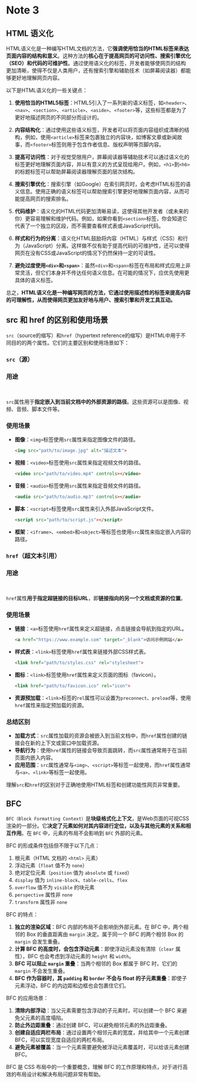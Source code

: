 # Note 3

## HTML 语义化

HTML语义化是一种编写HTML文档的方法，它**强调使用恰当的HTML标签来表达页面内容的结构和意义**。这种方法的**核心在于提高网页的可访问性、搜索引擎优化（SEO）和代码的可维护性**。通过使用语义化的标签，开发者能够使网页的结构更加清晰，使得不仅是人类用户，还有搜索引擎和辅助技术（如屏幕阅读器）都能够更好地理解网页内容。

以下是HTML语义化的一些关键点：

1. **使用恰当的HTML5标签**：HTML5引入了一系列新的语义标签，如`<header>`、`<nav>`、`<section>`、`<article>`、`<aside>`、`<footer>`等，这些标签都是为了更好地描述网页的不同部分而设计的。

2. **内容结构化**：通过使用这些语义标签，开发者可以将页面内容组织成清晰的结构，例如，使用`<article>`标签来包裹独立的内容块，如博客文章或新闻故事，而`<footer>`标签则用于包含作者信息、版权声明等页脚内容。

3. **提高可访问性**：对于视觉受限用户，屏幕阅读器等辅助技术可以通过语义化的标签更好地理解页面内容，并以有意义的方式呈现给用户。例如，`<h1>`到`<h6>`的标题标签可以帮助屏幕阅读器理解页面的层次结构。

4. **搜索引擎优化**：搜索引擎（如Google）在索引网页时，会考虑HTML标签的语义信息。使用正确的语义标签可以帮助搜索引擎更好地理解页面内容，从而可能提高网页的搜索排名。

5. **代码维护**：语义化的HTML代码更加清晰易读，这使得其他开发者（或未来的你）更容易理解和维护代码。例如，如果你看到`<section>`标签，你会知道它代表了一个独立的区段，而不需要查看样式表或JavaScript代码。

6. **样式和行为的分离**：语义化HTML鼓励将内容（HTML）与样式（CSS）和行为（JavaScript）分离。这样做不仅有助于提高代码的可维护性，还可以使得网页在没有CSS或JavaScript的情况下仍然保持一定的可读性。

7. **避免过度使用`<div>`和`<span>`**：虽然`<div>`和`<span>`标签在布局和样式应用上非常灵活，但它们本身并不传达任何语义信息。在可能的情况下，应优先使用更具体的语义标签。

总之，**HTML语义化是一种编写网页的方法，它通过使用描述性的标签来提高内容的可理解性，从而使得网页更加友好地与用户、搜索引擎和开发工具互动。**

## src 和 href 的区别和使用场景

`src`（source的缩写）和`href`（hypertext reference的缩写）是HTML中用于不同目的的两个属性。它们的主要区别和使用场景如下：

### `src`（源）

### 用途

<br/>

`src`属性用于**指定嵌入到当前文档中的外部资源的路径**。这些资源可以是图像、视频、音频、脚本文件等。

### 使用场景

- **图像**：`<img>`标签使用`src`属性来指定图像文件的路径。

  ```html
  <img src="path/to/image.jpg" alt="描述文本">
  ```

- **视频**：`<video>`标签使用`src`属性来指定视频文件的路径。

  ```html
  <video src="path/to/video.mp4" controls></video>
  ```

- **音频**：`<audio>`标签使用`src`属性来指定音频文件的路径。

  ```html
  <audio src="path/to/audio.mp3" controls></audio>
  ```

- **脚本**：`<script>`标签使用`src`属性来引入外部JavaScript文件。

  ```html
  <script src="path/to/script.js"></script>
  ```

- **框架**：`<iframe>`、`<embed>`和`<object>`等标签也使用`src`属性来指定嵌入内容的路径。

### `href`（超文本引用）

### 用途

<br/>

`href`属性**用于指定超链接的目标URL**，即**链接指向的另一个文档或资源的位置**。

### 使用场景

- **链接**：`<a>`标签使用`href`属性来定义超链接，点击链接会导航到指定的URL。

  ```html
  <a href="https://www.example.com" target="_blank">访问示例网站</a>
  ```

- **样式表**：`<link>`标签使用`href`属性来链接外部CSS样式表。

  ```html
  <link href="path/to/styles.css" rel="stylesheet">
  ```

- **图标**：`<link>`标签使用`href`属性来定义页面的图标（favicon）。

  ```html
  <link href="path/to/favicon.ico" rel="icon">
  ```

- **资源预加载**：`<link>`标签的`rel`属性可以设置为`preconnect`、`preload`等，使用`href`属性来指定预加载的资源。

### 总结区别

- **加载方式**：`src`属性加载的资源会被嵌入到当前文档中，而`href`属性创建的链接会在新的上下文或窗口中加载资源。
- **导航行为**：使用`href`属性的链接会导致页面跳转，而`src`属性通常用于在当前页面内嵌入内容。
- **应用范围**：`src`属性通常与`<img>`、`<script>`等标签一起使用，而`href`属性通常与`<a>`、`<link>`等标签一起使用。

理解`src`和`href`的区别对于正确地使用HTML标签和创建功能性网页非常重要。

## BFC

`BFC（Block Formatting Context）`是**块级格式化上下文**，是Web页面的可视CSS渲染的一部分。它**决定了元素如何对其内容进行定位，以及与其他元素的关系和相互作用**。在 `BFC` 中，元素的布局不会影响到 `BFC` 外部的元素。

BFC 的形成条件包括但不限于以下几点：

1. 根元素（HTML 文档的 `<html>` 元素）
2. 浮动元素（`float` 值不为 `none`）
3. 绝对定位元素（`position` 值为 `absolute` 或 `fixed`）
4. `display` 值为 `inline-block`、`table-cells`、`flex`
5. `overflow` 值不为 `visible` 的块元素
6. `perspective` 属性非 `none`
7. `transform` 属性非 `none`

BFC 的特点：

1. **独立的渲染区域**：BFC 内部的布局不会影响到外部元素。在 BFC 中，两个相邻的 Box 的垂直距离由 `margin` 决定。属于同一个 BFC 的两个相邻 Box 的 `margin` 会发生重叠。
2. **计算 BFC 的高度时，会包含浮动元素**：即使浮动元素没有清除（`clear` 属性），BFC 也会考虑到浮动元素的 `height` 和 `width`。
3. **BFC 可以阻止 `margin` 重叠**：当两个相邻的 Box 都属于 BFC 时，它们的 `margin` 不会发生重叠。
4. **BFC 作为容器时，其 `padding` 和 `border` 不会与 float 的子元素重叠**：即使子元素浮动，BFC 的内边距和边框也会包裹住它们。

BFC 的应用场景：

1. **清除内部浮动**：当父元素需要包含浮动的子元素时，可以创建一个 BFC 来避免父元素的高度塌陷。
2. **防止外边距重叠**：通过创建 BFC，可以避免相邻元素的外边距重叠。
3. **创建自适应两栏布局**：通过设置两个相邻元素的宽度，并给其中一个元素创建 BFC，可以实现宽度自适应的两栏布局。
4. **避免元素被覆盖**：当一个元素需要避免被浮动元素覆盖时，可以给该元素创建 BFC。

BFC 是 CSS 布局中的一个重要概念，理解 BFC 的工作原理和特点，对于进行高效的布局设计和解决布局问题非常有帮助。
